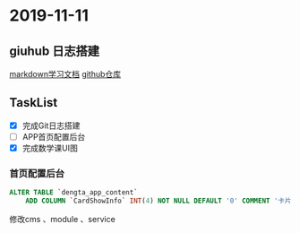 
# 2019-11-11 
## giuhub 日志搭建

[markdown学习文档](http://xianbai.me/learn-md/article/about/readme.html)
[github仓库](https://github.com/zheng-weiping/MyNotes/)

## TaskList
-[X] 完成Git日志搭建
-[ ] APP首页配置后台
-[X] 完成数学课UI图

### 首页配置后台

```sql
ALTER TABLE `dengta_app_content`
	ADD COLUMN `CardShowInfo` INT(4) NOT NULL DEFAULT '0' COMMENT '卡片展示信息（000不展示 001课程标题010课程简介100标签）' AFTER `ModuleType`;
```
修改cms 、module 、service


